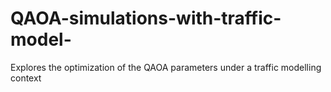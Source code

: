 # QAOA-simulations-with-traffic-model-
Explores the optimization of the QAOA parameters under a traffic modelling context
